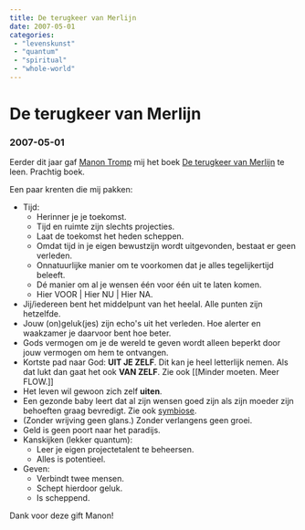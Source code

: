 ```yaml
---
title: De terugkeer van Merlijn
date: 2007-05-01
categories:
 - "levenskunst"
 - "quantum"
 - "spiritual"
 - "whole-world"
---
```


# De terugkeer van Merlijn
### 2007-05-01

Eerder dit jaar gaf [Manon Tromp](http://manontromp.com/) mij het boek [De terugkeer van Merlijn](https://www.bibliotheek.nl/catalogus/titel.138718504.html/de-terugkeer-van-merlijn/) te leen. Prachtig boek.

Een paar krenten die mij pakken:
- Tijd:
   - Herinner je je toekomst.
   - Tijd en ruimte zijn slechts projecties.
   - Laat de toekomst het heden scheppen.
   - Omdat tijd in je eigen bewustzijn wordt uitgevonden, bestaat er geen verleden.
   - Onnatuurlijke manier om te voorkomen dat je alles tegelijkertijd beleeft.
   - Dé manier om al je wensen één voor één uit te laten komen.
   - Hier VOOR | Hier NU | Hier NA.
- Jij/iedereen bent het middelpunt van het heelal. Alle punten zijn hetzelfde.
- Jouw (on)geluk(jes) zijn echo's uit het verleden. Hoe alerter en waakzamer je daarvoor bent hoe beter.
- Gods vermogen om je de wereld te geven wordt alleen beperkt door jouw vermogen om hem te ontvangen.
- Kortste pad naar God: **UIT JE ZELF**. Dit kan je heel letterlijk nemen. Als dat lukt dan gaat het ook **VAN ZELF**. Zie ook [[Minder moeten. Meer FLOW.]]
- Het leven wil gewoon zich zelf **uiten**.
- Een gezonde baby leert dat al zijn wensen goed zijn als zijn moeder zijn behoeften graag bevredigt. Zie ook [symbiose](http://wiki.aardrock.com/symbiose).
- (Zonder wrijving geen glans.) Zonder verlangens geen groei.
- Geld is geen poort naar het paradijs.
- Kanskijken (lekker quantum):
   - Leer je eigen projectetalent te beheersen.
   - Alles is potentieel.
- Geven:
   - Verbindt twee mensen.
   - Schept hierdoor geluk.
   - Is scheppend.

Dank voor deze gift Manon!